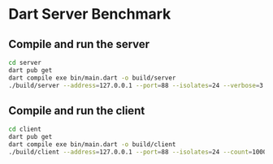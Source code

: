 # Dart Server Benchmark

## Compile and run the server

```bash
cd server
dart pub get
dart compile exe bin/main.dart -o build/server
./build/server --address=127.0.0.1 --port=88 --isolates=24 --verbose=3 --environment=local
```

## Compile and run the client

```bash
cd client
dart pub get
dart compile exe bin/main.dart -o build/client
./build/client --address=127.0.0.1 --port=88 --isolates=24 --count=10000
```
